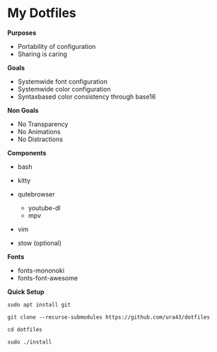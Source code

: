 # My Dotfiles

**Purposes**
* Portability of configuration
* Sharing is caring

**Goals**
* Systemwide font configuration
* Systemwide color configuration
* Syntaxbased color consistency through base16

**Non Goals**
* No Transparency
* No Animations
* No Distractions

**Components**
* bash
* kitty
* qutebrowser
    * youtube-dl
    * mpv
* vim

* stow (optional)

**Fonts**
* fonts-mononoki
* fonts-font-awesome

**Quick Setup**

    sudo apt install git

    git clone --recurse-submodules https://github.com/ura43/dotfiles

    cd dotfiles

    sudo ./install
